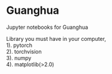 # Guanghua
Jupyter notebooks for Guanghua

Library you must have in your computer, <br />
1). pytorch <br />
2). torchvision <br />
3). numpy <br />
4). matplotlib(>2.0) <br />
